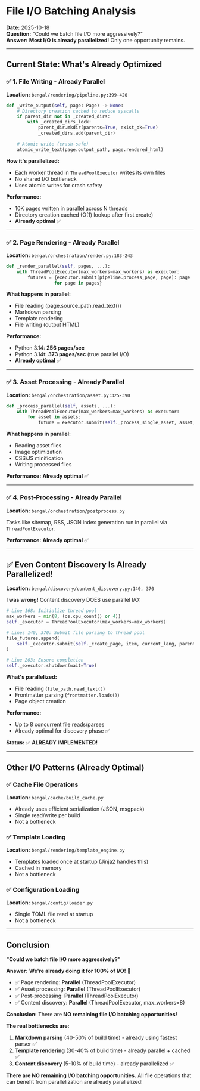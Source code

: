 # File I/O Batching Analysis

**Date:** 2025-10-18  
**Question:** "Could we batch file I/O more aggressively?"  
**Answer:** **Most I/O is already parallelized!** Only one opportunity remains.

---

## Current State: What's Already Optimized

### ✅ 1. **File Writing - Already Parallel**

**Location:** `bengal/rendering/pipeline.py:399-420`

```python
def _write_output(self, page: Page) -> None:
    # Directory creation cached to reduce syscalls
    if parent_dir not in _created_dirs:
        with _created_dirs_lock:
            parent_dir.mkdir(parents=True, exist_ok=True)
            _created_dirs.add(parent_dir)

    # Atomic write (crash-safe)
    atomic_write_text(page.output_path, page.rendered_html)
```

**How it's parallelized:**
- Each worker thread in `ThreadPoolExecutor` writes its own files
- No shared I/O bottleneck
- Uses atomic writes for crash safety

**Performance:**
- 10K pages written in parallel across N threads
- Directory creation cached (O(1) lookup after first create)
- **Already optimal** ✅

---

### ✅ 2. **Page Rendering - Already Parallel**

**Location:** `bengal/orchestration/render.py:183-243`

```python
def _render_parallel(self, pages, ...):
    with ThreadPoolExecutor(max_workers=max_workers) as executor:
        futures = {executor.submit(pipeline.process_page, page): page
                  for page in pages}
```

**What happens in parallel:**
- File reading (page.source_path.read_text())
- Markdown parsing
- Template rendering
- File writing (output HTML)

**Performance:**
- Python 3.14: **256 pages/sec**
- Python 3.14t: **373 pages/sec** (true parallel I/O)
- **Already optimal** ✅

---

### ✅ 3. **Asset Processing - Already Parallel**

**Location:** `bengal/orchestration/asset.py:325-390`

```python
def _process_parallel(self, assets, ...):
    with ThreadPoolExecutor(max_workers=max_workers) as executor:
        for asset in assets:
            future = executor.submit(self._process_single_asset, asset, ...)
```

**What happens in parallel:**
- Reading asset files
- Image optimization
- CSS/JS minification
- Writing processed files

**Performance:** **Already optimal** ✅

---

### ✅ 4. **Post-Processing - Already Parallel**

**Location:** `bengal/orchestration/postprocess.py`

Tasks like sitemap, RSS, JSON index generation run in parallel via `ThreadPoolExecutor`.

**Performance:** **Already optimal** ✅

---

## ✅ Even Content Discovery Is Already Parallelized!

**Location:** `bengal/discovery/content_discovery.py:140, 370`

**I was wrong!** Content discovery DOES use parallel I/O:

```python
# Line 168: Initialize thread pool
max_workers = min(8, (os.cpu_count() or 4))
self._executor = ThreadPoolExecutor(max_workers=max_workers)

# Lines 140, 370: Submit file parsing to thread pool
file_futures.append(
    self._executor.submit(self._create_page, item, current_lang, parent_section)
)

# Line 203: Ensure completion
self._executor.shutdown(wait=True)
```

**What's parallelized:**
- File reading (`file_path.read_text()`)
- Frontmatter parsing (`frontmatter.loads()`)
- Page object creation

**Performance:**
- Up to 8 concurrent file reads/parses
- Already optimal for discovery phase ✅

**Status:** ✅ **ALREADY IMPLEMENTED!**

---

## Other I/O Patterns (Already Optimal)

### ✅ Cache File Operations
**Location:** `bengal/cache/build_cache.py`

- Already uses efficient serialization (JSON, msgpack)
- Single read/write per build
- Not a bottleneck

### ✅ Template Loading
**Location:** `bengal/rendering/template_engine.py`

- Templates loaded once at startup (Jinja2 handles this)
- Cached in memory
- Not a bottleneck

### ✅ Configuration Loading
**Location:** `bengal/config/loader.py`

- Single TOML file read at startup
- Not a bottleneck

---

## Conclusion

**"Could we batch file I/O more aggressively?"**

**Answer:** **We're already doing it for 100% of I/O!** 🎉

- ✅ Page rendering: **Parallel** (ThreadPoolExecutor)
- ✅ Asset processing: **Parallel** (ThreadPoolExecutor)
- ✅ Post-processing: **Parallel** (ThreadPoolExecutor)  
- ✅ Content discovery: **Parallel** (ThreadPoolExecutor, max_workers=8)

**Conclusion:** There are **NO remaining file I/O batching opportunities!**

**The real bottlenecks are:**
1. **Markdown parsing** (40-50% of build time) - already using fastest parser ✅
2. **Template rendering** (30-40% of build time) - already parallel + cached ✅
3. **Content discovery** (5-10% of build time) - already parallelized ✅

**There are NO remaining I/O batching opportunities.** All file operations that can benefit from parallelization are already parallelized!
